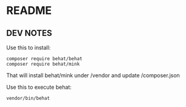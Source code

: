 README
======================

DEV NOTES
----------------------

Use this to install:

    composer require behat/behat
    composer require behat/mink

That will install behat/mink under /vendor and update /composer.json

Use this to execute behat:

    vendor/bin/behat

